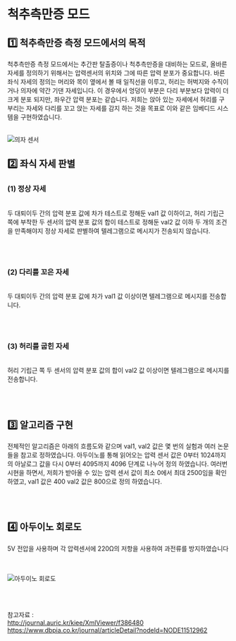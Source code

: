 # 척추측만증 모드

## 1️⃣ 척추측만증 측정 모드에서의 목적

척추측만증 측정 모드에서는 추간판 탈출증이나 척추측만증을 대비하는 모드로, 
올바른 자세를 정의하기 위해서는 압력센서의 위치와 그에 따른 압력 분포가 중요합니다.
바른 좌식 자세의 정의는 머리와 목이 옆에서 볼 때 일직선을 이루고, 허리는 허벅지와 수직이거나 의자에 약간
기댄 자세입니다. 이 경우에서 엉덩이 부분은 다리 부분보다 압력이 더 크게 분포 되지만, 좌우간 압력 분포는 같습니다.
저희는 앉아 있는 자세에서 허리를 구부리는 자세와 다리를 꼬고 앉는 자세를 감지 하는 것을 목표로 
이와 같은 임베디드 시스템을 구현하였습니다.
<br><br>

![의자 센서](https://github.com/inhatc-WirelessNetwork/WN-Project/assets/116622873/6b9ad57e-112b-4e5b-ac52-26a04c3d197f)

## 2️⃣ 좌식 자세 판별
### (1) 정상 자세
<br>
두 대퇴이두 간의 압력 분포 값에 차가 테스트로 정해둔 val1 값 이하이고, 허리 기립근 쪽에 부착한
두 센서의 압력 분포 값의 합이 테스트로 정해둔 val2 값 이하 두 개의 조건을 만족해야지 
정상 자세로 판별하여 텔레그램으로 메시지가 전송되지 않습니다. 

<br><br>
### (2) 다리를 꼬은 자세 
<br>
두 대퇴이두 간의 압력 분포 값에 차가 val1 값 이상이면 텔레그램으로 메시지를 전송합니다.

<br><br>

### (3) 허리를 굽힌 자세 
<br>
허리 기립근 쪽 두 센서의 압력 분포 값의 합이 val2 값 이상이면 텔레그램으로 메시지를 전송합니다.

<br><br>

## 3️⃣ 알고리즘 구현


전체적인 알고리즘은 아래의 흐름도와 같으며 val1, val2 값은 몇 번의 실험과 여러 논문들을 참고로 정하였습니다. 
아두이노를 통해 읽어오는 압력 센서 값은 0부터 1024까지의 아날로그 값을 다시 0부터 4095까지 4096 단계로 나누어 정의 하였습니다.
여러번 시현을 하면서, 저희가 받아올 수 있는 압력 센서 값이 최소 0에서 최대 2500임을 확인 하였고, val1 값은 400
val2 값은 800으로 정의 하였습니다.

<br><br>

## 4️⃣ 아두이노 회로도


5V 전압을 사용하며 각 압력센서에 220Ω의 저항을 사용하여 과전류를 방지하였습니다

<br><br>
![아두이노 회로도](https://github.com/inhatc-WirelessNetwork/WN-Project/assets/116622873/aa50195a-3166-44ca-b03d-d637b473b1a3)

<br><br>


참고자료 : 
<br>
http://journal.auric.kr/kiee/XmlViewer/f386480
<br>
https://www.dbpia.co.kr/journal/articleDetail?nodeId=NODE11512962


